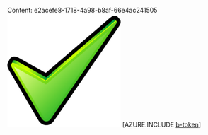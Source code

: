 Content: e2acefe8-1718-4a98-b8af-66e4ac241505![image](81e5485e-1175-4114-bd4a-165338ad9a72.png)
[AZURE.INCLUDE [b-token](c2753b7d-1605-4367-a713-feeac03bc8f6.md)]
